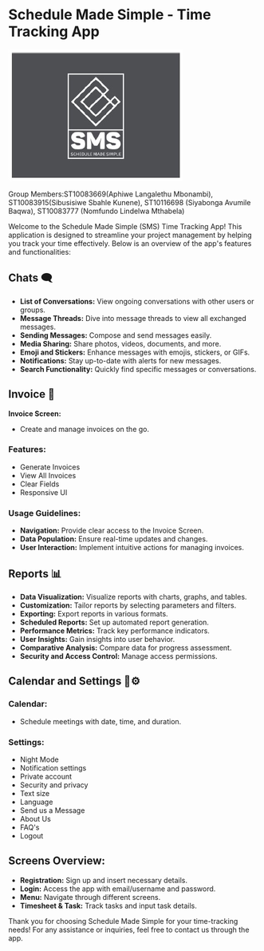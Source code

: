 # Schedule Made Simple - Time Tracking App

![Alt Text](https://github.com/sibusisiwe13/ScheduleMadeSimpleApplication/blob/master/sms.jpg)

Group Members:ST10083669(Aphiwe Langalethu Mbonambi), ST10083915(Sibusisiwe Sbahle Kunene), ST10116698 (Siyabonga Avumile Baqwa), ST10083777 (Nomfundo Lindelwa Mthabela)

Welcome to the Schedule Made Simple (SMS) Time Tracking App! This application is designed to streamline your project management by helping you track your time effectively. Below is an overview of the app's features and functionalities:

## Chats 🗨️
- **List of Conversations:** View ongoing conversations with other users or groups.
- **Message Threads:** Dive into message threads to view all exchanged messages.
- **Sending Messages:** Compose and send messages easily.
- **Media Sharing:** Share photos, videos, documents, and more.
- **Emoji and Stickers:** Enhance messages with emojis, stickers, or GIFs.
- **Notifications:** Stay up-to-date with alerts for new messages.
- **Search Functionality:** Quickly find specific messages or conversations.

## Invoice 💼
**Invoice Screen:**
- Create and manage invoices on the go.
### Features:
- Generate Invoices
- View All Invoices
- Clear Fields
- Responsive UI

### Usage Guidelines:
- **Navigation:** Provide clear access to the Invoice Screen.
- **Data Population:** Ensure real-time updates and changes.
- **User Interaction:** Implement intuitive actions for managing invoices.

## Reports 📊
- **Data Visualization:** Visualize reports with charts, graphs, and tables.
- **Customization:** Tailor reports by selecting parameters and filters.
- **Exporting:** Export reports in various formats.
- **Scheduled Reports:** Set up automated report generation.
- **Performance Metrics:** Track key performance indicators.
- **User Insights:** Gain insights into user behavior.
- **Comparative Analysis:** Compare data for progress assessment.
- **Security and Access Control:** Manage access permissions.

## Calendar and Settings 📅⚙️
### Calendar:
- Schedule meetings with date, time, and duration.
### Settings:
- Night Mode
- Notification settings
- Private account
- Security and privacy
- Text size
- Language
- Send us a Message
- About Us
- FAQ's
- Logout

## Screens Overview:
- **Registration:** Sign up and insert necessary details.
- **Login:** Access the app with email/username and password.
- **Menu:** Navigate through different screens.
- **Timesheet & Task:** Track tasks and input task details.

Thank you for choosing Schedule Made Simple for your time-tracking needs! For any assistance or inquiries, feel free to contact us through the app.
